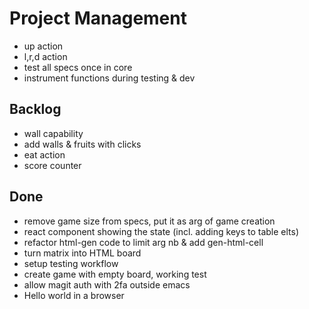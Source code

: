 # Project Management
- up action
- l,r,d action
- test all specs once in core
- instrument functions during testing & dev

## Backlog

- wall capability
- add walls & fruits with clicks
- eat action
- score counter


## Done
- remove game size from specs, put it as arg of game creation
- react component showing the state (incl. adding keys to table elts)
- refactor html-gen code to limit arg nb & add gen-html-cell
- turn matrix into HTML board
- setup testing workflow
- create game with empty board, working test
- allow magit auth with 2fa outside emacs
- Hello world in a browser

